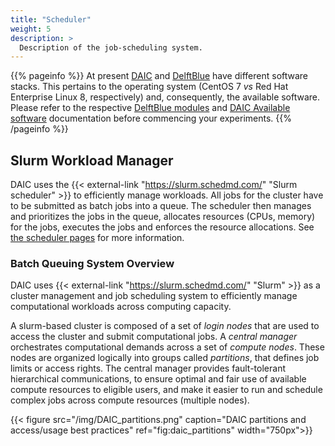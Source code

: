 ```yaml
---
title: "Scheduler"
weight: 5
description: >
  Description of the job-scheduling system.
---
```


{{% pageinfo %}}
At present [DAIC](https://daic.pages.ewi.tudelft.nl/docs/) and [DelftBlue](https://doc.dhpc.tudelft.nl/delftblue) have different software stacks. This pertains to the operating system (CentOS 7 _vs_ Red Hat Enterprise Linux 8, respectively) and, consequently, the available software. Please refer to the respective [DelftBlue modules](https://doc.dhpc.tudelft.nl/delftblue/DHPC-modules/) and [DAIC Available software](../../../manual/software/available-software) documentation before commencing your experiments.
{{% /pageinfo %}}



## Slurm Workload Manager

DAIC uses the {{< external-link "https://slurm.schedmd.com/" "Slurm scheduler" >}} to efficiently manage workloads. All jobs for the cluster have to be submitted as batch jobs into a queue. The scheduler then manages and prioritizes the jobs in the queue, allocates resources (CPUs, memory) for the jobs, executes the jobs and enforces the resource allocations. See [the scheduler pages](../../../manual/job-submission) for more information.

<!-- 

## Libraries for Specialized Hardware or Accelerators 

## Software Licensing and Restrictions

## Examples and Tutorials demonstrating the usage of specific software or libraries (eg, AI frameworks like TensorFlow or PyTorch, R scripts, .. etc) on different computing resources 
-->

### Batch Queuing System Overview

DAIC uses {{< external-link "https://slurm.schedmd.com/" "Slurm" >}} as a cluster management and job scheduling system to efficiently manage computational workloads across computing capacity. 

A slurm-based cluster is composed of a set of _login nodes_ that are used to access the cluster and submit computational jobs. A _central manager_ orchestrates computational demands across a set of _compute nodes_. These nodes are organized logically into groups called _partitions_, that defines job limits or access rights. The central manager provides fault-tolerant hierarchical communications, to ensure optimal and fair use  of available compute resources to eligible users, and make it easier to run and schedule complex jobs across compute resources (multiple nodes).


{{< figure src="/img/DAIC_partitions.png" caption="DAIC partitions and access/usage best practices" ref="fig:daic_partitions" width="750px">}}
